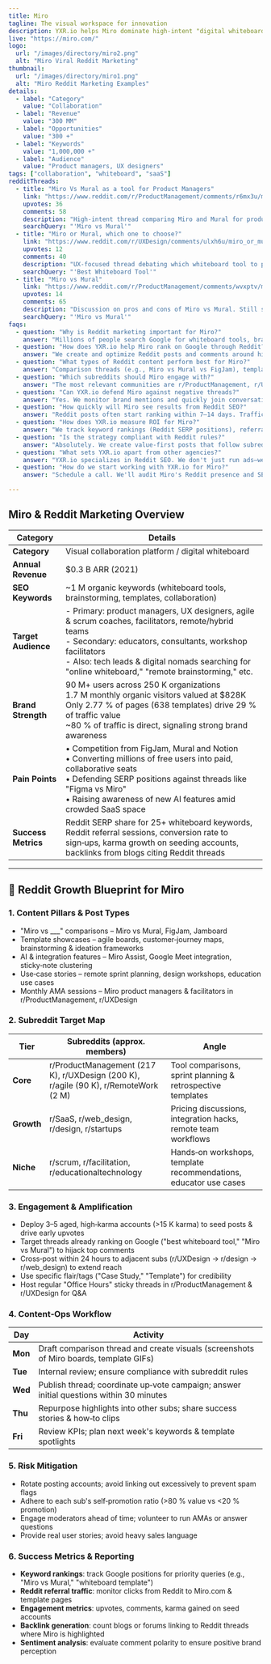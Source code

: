 ```yaml
---
title: Miro
tagline: The visual workspace for innovation
description: YXR.io helps Miro dominate high‑intent "digital whiteboard" moments on Reddit by crafting posts and comments that rank in Google. We target keywords such as "Miro vs Mural" and "best whiteboard tool" and use aged, high‑karma accounts to seed and up‑vote threads. Our team manages everything—from ideation to outreach—so Miro can convert searchers into users and defend its brand in organic search results.
live: "https://miro.com/"
logo:
  url: "/images/directory/miro2.png"
  alt: "Miro Viral Reddit Marketing"
thumbnail:
  url: "/images/directory/miro1.png"
  alt: "Miro Reddit Marketing Examples"
details:
  - label: "Category"
    value: "Collaboration"
  - label: "Revenue"
    value: "300 MM"
  - label: "Opportunities"
    value: "300 +"
  - label: "Keywords"
    value: "1,000,000 +"
  - label: "Audience"
    value: "Product managers, UX designers"
tags: ["collaboration", "whiteboard", "saaS"]
redditThreads:
  - title: "Miro Vs Mural as a tool for Product Managers"
    link: "https://www.reddit.com/r/ProductManagement/comments/r6mx3u/miro_vs_mural_as_a_tool_for_product_managers/"
    upvotes: 36
    comments: 58
    description: "High‑intent thread comparing Miro and Mural for product managers. Ranks on page 1 for searches like 'Miro vs Mural.' To reach the top comment, roughly 15 upvotes are needed."
    searchQuery: "'Miro vs Mural'"
  - title: "Miro or Mural, which one to choose?"
    link: "https://www.reddit.com/r/UXDesign/comments/ulxh6u/miro_or_mural_which_one_to_choose/"
    upvotes: 12
    comments: 40
    description: "UX‑focused thread debating which whiteboard tool to pick. Appears in Google results for 'best whiteboard tool for UX', and 10 upvotes can secure the top comment."
    searchQuery: "'Best Whiteboard Tool'"
  - title: "Miro vs Mural"
    link: "https://www.reddit.com/r/ProductManagement/comments/wvxptv/miro_vs_mural/"
    upvotes: 14
    comments: 65
    description: "Discussion on pros and cons of Miro vs Mural. Still shows up on page 1 in Google for Italian queries. About 10 upvotes will put you at the top of the thread."
    searchQuery: "'Miro vs Mural'"
faqs:
  - question: "Why is Reddit marketing important for Miro?"
    answer: "Millions of people search Google for whiteboard tools, brainstorming templates and comparisons like 'Miro vs Mural'. Many of these queries surface Reddit threads. YXR.io ensures that Miro's value proposition shows up in those threads, capturing high‑intent buyers and converting them into users."
  - question: "How does YXR.io help Miro rank on Google through Reddit?"
    answer: "We create and optimize Reddit posts and comments around high‑value keywords such as best digital whiteboard, Miro vs Figma, and remote brainstorming tools. By leveraging high‑karma accounts and early up‑vote seeding, we ensure these discussions climb the Reddit and Google SERPs."
  - question: "What types of Reddit content perform best for Miro?"
    answer: "Comparison threads (e.g., Miro vs Mural vs FigJam), template round‑ups (customer‑journey maps, agile boards), AI‑powered feature demos and workflow how‑tos perform exceptionally well. Case studies from remote‑team users also drive engagement."
  - question: "Which subreddits should Miro engage with?"
    answer: "The most relevant communities are r/ProductManagement, r/UXDesign, r/agile, r/RemoteWork, r/SaaS and r/web_design. These subs host thousands of discussions about collaboration tools, design workflows and remote team dynamics."
  - question: "Can YXR.io defend Miro against negative threads?"
    answer: "Yes. We monitor brand mentions and quickly join conversations such as Miro vs Mural or Miro pricing complaints. Using high‑trust accounts, we provide accurate information and highlight success stories to shift sentiment in Miro's favour."
  - question: "How quickly will Miro see results from Reddit SEO?"
    answer: "Reddit posts often start ranking within 7–14 days. Traffic and engagement typically build within the first month, and threads continue delivering value as long as they stay indexed on Google."
  - question: "How does YXR.io measure ROI for Miro?"
    answer: "We track keyword rankings (Reddit SERP positions), referral visits to Miro.com, engagement metrics (upvotes, comments) and backlinks generated from discussions. All KPIs are compiled into a transparent dashboard."
  - question: "Is the strategy compliant with Reddit rules?"
    answer: "Absolutely. We create value‑first posts that follow subreddit guidelines, avoid spam and maintain good relationships with moderators. Our goal is to add genuine insights while optimizing for SEO."
  - question: "What sets YXR.io apart from other agencies?"
    answer: "YXR.io specializes in Reddit SEO. We don't just run ads—we influence organic search by ranking Reddit content for decision‑stage keywords. This focus makes us uniquely effective for capturing buyers searching for collaboration tools."
  - question: "How do we start working with YXR.io for Miro?"
    answer: "Schedule a call. We'll audit Miro's Reddit presence and SEO footprint, identify ranking opportunities and craft a custom Reddit marketing strategy tailored to Miro's growth goals."

---
```


## Miro & Reddit Marketing Overview

| Category         | Details                                                                 |
|------------------|-------------------------------------------------------------------------|
| **Category**      | Visual collaboration platform / digital whiteboard                     |
| **Annual Revenue**| $0.3 B ARR (2021)                                                       |
| **SEO Keywords**  | ~1 M organic keywords (whiteboard tools, brainstorming, templates, collaboration) |
| **Target Audience** | - Primary: product managers, UX designers, agile & scrum coaches, facilitators, remote/hybrid teams <br> - Secondary: educators, consultants, workshop facilitators <br> - Also: tech leads & digital nomads searching for "online whiteboard," "remote brainstorming," etc. |
| **Brand Strength**| 90 M+ users across 250 K organizations <br> 1.7 M monthly organic visitors valued at $828K <br> Only 2.77 % of pages (638 templates) drive 29 % of traffic value <br> ~80 % of traffic is direct, signaling strong brand awareness |
| **Pain Points**   | • Competition from FigJam, Mural and Notion <br> • Converting millions of free users into paid, collaborative seats <br> • Defending SERP positions against threads like "Figma vs Miro" <br> • Raising awareness of new AI features amid crowded SaaS space |
| **Success Metrics**| Reddit SERP share for 25+ whiteboard keywords, Reddit referral sessions, conversion rate to sign‑ups, karma growth on seeding accounts, backlinks from blogs citing Reddit threads |

---

## 🚀 Reddit Growth Blueprint for Miro

### 1. Content Pillars & Post Types
- "Miro vs ___" comparisons – Miro vs Mural, FigJam, Jamboard  
- Template showcases – agile boards, customer‑journey maps, brainstorming & ideation frameworks  
- AI & integration features – Miro Assist, Google Meet integration, sticky‑note clustering  
- Use‑case stories – remote sprint planning, design workshops, education use cases  
- Monthly AMA sessions – Miro product managers & facilitators in r/ProductManagement, r/UXDesign  

### 2. Subreddit Target Map

| Tier     | Subreddits (approx. members)                         | Angle                                     |
|----------|--------------------------------------------------------|-------------------------------------------|
| **Core** | r/ProductManagement (217 K), r/UXDesign (200 K), r/agile (90 K), r/RemoteWork (2 M) | Tool comparisons, sprint planning & retrospective templates |
| **Growth** | r/SaaS, r/web_design, r/design, r/startups           | Pricing discussions, integration hacks, remote team workflows |
| **Niche** | r/scrum, r/facilitation, r/educationaltechnology      | Hands‑on workshops, template recommendations, educator use cases |

### 3. Engagement & Amplification

- Deploy 3–5 aged, high‑karma accounts (>15 K karma) to seed posts & drive early upvotes  
- Target threads already ranking on Google ("best whiteboard tool," "Miro vs Mural") to hijack top comments  
- Cross‑post within 24 hours to adjacent subs (r/UXDesign → r/design → r/web_design) to extend reach  
- Use specific flair/tags ("Case Study," "Template") for credibility  
- Host regular "Office Hours" sticky threads in r/ProductManagement & r/UXDesign for Q&A  

### 4. Content‑Ops Workflow

| Day    | Activity                                                                 |
|--------|--------------------------------------------------------------------------|
| **Mon** | Draft comparison thread and create visuals (screenshots of Miro boards, template GIFs) |
| **Tue** | Internal review; ensure compliance with subreddit rules                 |
| **Wed** | Publish thread; coordinate up‑vote campaign; answer initial questions within 30 minutes |
| **Thu** | Repurpose highlights into other subs; share success stories & how‑to clips |
| **Fri** | Review KPIs; plan next week's keywords & template spotlights            |

### 5. Risk Mitigation

- Rotate posting accounts; avoid linking out excessively to prevent spam flags  
- Adhere to each sub's self‑promotion ratio (>80 % value vs <20 % promotion)  
- Engage moderators ahead of time; volunteer to run AMAs or answer questions  
- Provide real user stories; avoid heavy sales language  

### 6. Success Metrics & Reporting

- **Keyword rankings**: track Google positions for priority queries (e.g., "Miro vs Mural," "whiteboard template")  
- **Reddit referral traffic**: monitor clicks from Reddit to Miro.com & template pages  
- **Engagement metrics**: upvotes, comments, karma gained on seed accounts  
- **Backlink generation**: count blogs or forums linking to Reddit threads where Miro is highlighted  
- **Sentiment analysis**: evaluate comment polarity to ensure positive brand perception